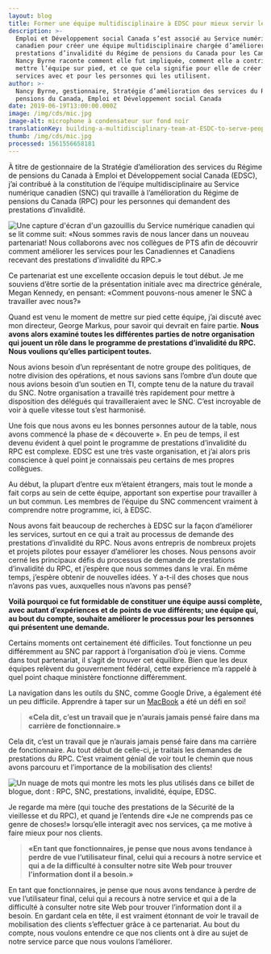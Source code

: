 ```yaml
---
layout: blog
title: Former une équipe multidisciplinaire à EDSC pour mieux servir les gens
description: >-
  Emploi et Développement social Canada s’est associé au Service numérique
  canadien pour créer une équipe multidisciplinaire chargée d’améliorer les
  prestations d’invalidité du Régime de pensions du Canada pour les Canadiens.
  Nancy Byrne raconte comment elle fut impliquée, comment elle a contribué à
  mettre l’équipe sur pied, et ce que cela signifie pour elle de créer des
  services avec et pour les personnes qui les utilisent.
author: >-
  Nancy Byrne, gestionnaire, Stratégie d’amélioration des services du Régime de
  pensions du Canada, Emploi et Développement social Canada
date: 2019-06-19T13:00:00.000Z
image: /img/cds/mic.jpg
image-alt: microphone à condensateur sur fond noir
translationKey: building-a-multidisciplinary-team-at-ESDC-to-serve-people-better
thumb: /img/cds/mic.jpg
processed: 1561556658181
---
```

À titre de gestionnaire de la Stratégie d’amélioration des services du Régime de pensions du Canada à Emploi et Développement social Canada (EDSC), j’ai contribué à la constitution de l’équipe multidisciplinaire au Service numérique canadien (SNC) qui travaille à l’amélioration du Régime de pensions du Canada (RPC) pour les personnes qui demandent des prestations d’invalidité. 

![Une capture d'écran d'un gazouillis du Service numérique canadien qui se lit comme suit: «Nous sommes ravis de nous lancer dans un nouveau partenariat! Nous collaborons avec nos collègues de PTS afin de découvrir comment améliorer les services pour les Canadiennes et Canadiens recevant des prestations d'invalidité du RPC.»](/img/cds/esdc-tweet-fr.png "esdc-tweet-fr")

Ce partenariat est une excellente occasion depuis le tout début. Je me souviens d’être sortie de la présentation initiale avec ma directrice générale, Megan Kennedy, en pensant: «Comment pouvons-nous amener le SNC à travailler avec nous?» 

Quand est venu le moment de mettre sur pied cette équipe, j’ai discuté avec mon directeur, George Markus, pour savoir qui devrait en faire partie. **Nous avons alors examiné toutes les différentes parties de notre organisation qui jouent un rôle dans le programme de prestations d’invalidité du RPC. Nous voulions qu’elles participent toutes.** 

Nous avions besoin d’un représentant de notre groupe des politiques, de notre division des opérations, et nous savions sans l’ombre d’un doute que nous avions besoin d’un soutien en TI, compte tenu de la nature du travail du SNC. Notre organisation a travaillé très rapidement pour mettre à disposition des délégués qui travailleraient avec le SNC. C’est incroyable de voir à quelle vitesse tout s’est harmonisé.

Une fois que nous avons eu les bonnes personnes autour de la table, nous avons commencé la phase de «&nbsp;découverte&nbsp;». En peu de temps, il est devenu évident à quel point le programme de prestations d’invalidité du RPC est complexe. EDSC est une très vaste organisation, et j’ai alors pris conscience à quel point je connaissais peu certains de mes propres collègues.

Au début, la plupart d’entre eux m’étaient étrangers, mais tout le monde a fait corps au sein de cette équipe, apportant son expertise pour travailler à un but commun. Les membres de l’équipe du SNC commencent vraiment à comprendre notre programme, ici, à EDSC.

Nous avons fait beaucoup de recherches à EDSC sur la façon d’améliorer les services, surtout en ce qui a trait au processus de demande des prestations d’invalidité du RPC. Nous avons entrepris de nombreux projets et projets pilotes pour essayer d’améliorer les choses. Nous pensons avoir cerné les principaux défis du processus de demande de prestations d’invalidité du RPC, et j’espère que nous sommes dans le vrai. En même temps, j’espère obtenir de nouvelles idées. Y a-t-il des choses que nous n’avons pas vues, auxquelles nous n’avons pas pensé? 

**Voilà pourquoi ce fut formidable de constituer une équipe aussi complète, avec autant d’expériences et de points de vue différents; une équipe qui, au bout du compte, souhaite améliorer le processus pour les personnes qui présentent une demande.**

Certains moments ont certainement été difficiles. Tout fonctionne un peu différemment au SNC par rapport à l’organisation d’où je viens. Comme dans tout partenariat, il s’agit de trouver cet équilibre. Bien que les deux équipes relèvent du gouvernement fédéral, cette expérience m’a rappelé à quel point chaque ministère fonctionne différemment.

La navigation dans les outils du SNC, comme Google Drive, a également été un peu difficile. Apprendre à taper sur un [MacBook](https://numerique.canada.ca/2018/06/27/outils-pour-faire-du-bon-travail/) a été un défi en soi!

> **«Cela dit, c’est un travail que je n’aurais jamais pensé faire dans ma carrière de fonctionnaire.»**

Cela dit, c’est un travail que je n’aurais jamais pensé faire dans ma carrière de fonctionnaire. Au tout début de celle-ci, je traitais les demandes de prestations du RPC. C’est vraiment génial de voir tout le chemin que nous avons parcouru et l’importance de la mobilisation des clients! 

![Un nuage de mots qui montre les mots les plus utilisés dans ce billet de blogue, dont : RPC, SNC, prestations, invalidité, équipe, EDSC.](/img/cds/esdc-wordcloud-fr.png "esdc-wordcloud-fr")

Je regarde ma mère (qui touche des prestations de la Sécurité de la vieillesse et du RPC), et quand je l’entends dire «Je ne comprends pas ce genre de choses!» lorsqu’elle interagit avec nos services, ça me motive à faire mieux pour nos clients.  

> **«En tant que fonctionnaires, je pense que nous avons tendance à perdre de vue l’utilisateur final, celui qui a recours à notre service et qui a de la difficulté à consulter notre site Web pour trouver l’information dont il a besoin.»**

En tant que fonctionnaires, je pense que nous avons tendance à perdre de vue l’utilisateur final, celui qui a recours à notre service et qui a de la difficulté à consulter notre site Web pour trouver l’information dont il a besoin. En gardant cela en tête, il est vraiment étonnant de voir le travail de mobilisation des clients s’effectuer grâce à ce partenariat. Au bout du compte, nous voulons entendre ce que nos clients ont à dire au sujet de notre service parce que nous voulons l’améliorer.

